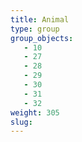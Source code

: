 ```yaml
---
title: Animal
type: group
group_objects:
   - 10
   - 27
   - 28
   - 29
   - 30
   - 31
   - 32
weight: 305
slug:
---
```

